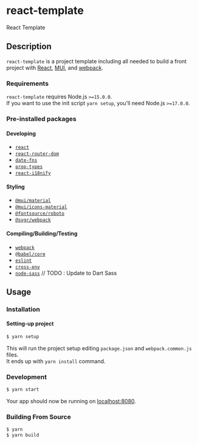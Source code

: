 # react-template

React Template

## Description

`react-template` is a project template including all needed to build a front project with [React](https://reactjs.org/), [MUI](https://mui.com/), and [webpack](https://webpack.js.org/).

### Requirements

`react-template` requires Node.js `>=15.0.0`.\
If you want to use the init script `yarn setup`, you'll need Node.js `>=17.0.0`.

### Pre-installed packages

#### Developing
- [`react`](https://yarnpkg.com/package/react)
- [`react-router-dom`](https://yarnpkg.com/package/react-router-dom)
- [`date-fns`](https://yarnpkg.com/package/date-fns)
- [`prop-types`](https://yarnpkg.com/package/prop-types)
- [`react-i18nify`](https://yarnpkg.com/package/react-i18nify)

#### Styling
- [`@mui/material`](https://yarnpkg.com/package/@mui/material)
- [`@mui/icons-material`](https://yarnpkg.com/package/@mui/icons-material)
- [`@fontsource/roboto`](https://yarnpkg.com/package/@fontsource/roboto)
- [`@svgr/webpack`](https://yarnpkg.com/package/@svgr/webpack)

#### Compiling/Building/Testing
- [`webpack`](https://yarnpkg.com/package/webpack)
- [`@babel/core`](https://yarnpkg.com/package/@babel/core)
- [`eslint`](https://yarnpkg.com/package/eslint)
- [`cross-env`](https://yarnpkg.com/package/cross-env)
- [`node-sass`](https://yarnpkg.com/package/node-sass) // TODO : Update to Dart Sass

## Usage

### Installation

#### Setting-up project

```bash
$ yarn setup
```

This will run the project setup editing `package.json` and `webpack.common.js` files.\
It ends up with `yarn install` command.

### Development

```bash
$ yarn start
```

Your app should now be running on [localhost:8080](http://localhost:8080/).

### Building From Source
```bash
$ yarn
$ yarn build
```
